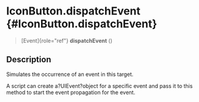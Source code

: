 IconButton.dispatchEvent {#IconButton.dispatchEvent}
========================

> [Event]{role="ref"} **dispatchEvent** ()

Description
-----------

Simulates the occurrence of an event in this target.

A script can create a?UIEvent?object for a specific event and pass it to
this method to start the event propagation for the event.
